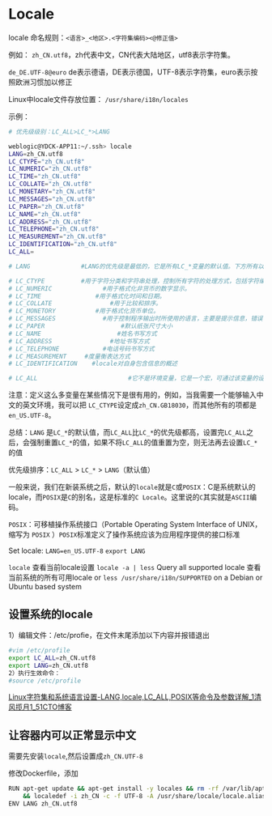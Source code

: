 # Locale

locale 命名规则：`<语言>_<地区>.<字符集编码><@修正值>`

例如：
`zh_CN.utf8`，zh代表中文，CN代表大陆地区，utf8表示字符集。

`de_DE.UTF-8@euro` de表示德语，DE表示德国，UTF-8表示字符集，euro表示按照欧洲习惯加以修正 

Linux中locale文件存放位置： `/usr/share/i18n/locales`

示例：

```bash
# 优先级级别：LC_ALL>LC_*>LANG

weblogic@YDCK-APP11:~/.ssh> locale
LANG=zh_CN.utf8
LC_CTYPE="zh_CN.utf8"
LC_NUMERIC="zh_CN.utf8"
LC_TIME="zh_CN.utf8"
LC_COLLATE="zh_CN.utf8"
LC_MONETARY="zh_CN.utf8"
LC_MESSAGES="zh_CN.utf8"
LC_PAPER="zh_CN.utf8"
LC_NAME="zh_CN.utf8"
LC_ADDRESS="zh_CN.utf8"
LC_TELEPHONE="zh_CN.utf8"
LC_MEASUREMENT="zh_CN.utf8"
LC_IDENTIFICATION="zh_CN.utf8"
LC_ALL=

# LANG              #LANG的优先级是最低的，它是所有LC_*变量的默认值。下方所有以LC_开头变量（不包括LC_ALL）中，如果存在没有设置变量值的变量，那么系统将会使用LANG的变量值来给这个变量进行赋值。如果变量有值，则保持不变，不受影响。可以看到，我们上面示例中的输出中的LC_*变量的值其实就是LANG变量决定的

# LC_CTYPE          #用于字符分类和字符串处理，控制所有字符的处理方式，包括字符编码，字符是单字节还是多字节，如何打印等，这个变量是最重要的。
# LC_NUMERIC              #用于格式化非货币的数字显示。
# LC_TIME               #用于格式化时间和日期。
# LC_COLLATE                #用于比较和排序。
# LC_MONETORY           #用于格式化货币单位。
# LC_MESSAGES             #用于控制程序输出时所使用的语言，主要是提示信息，错误信息，状态信息， 标题，标签， 按钮和菜单等。
# LC_PAPER                     #默认纸张尺寸大小
# LC_NAME                     #姓名书写方式
# LC_ADDRESS                #地址书写方式
# LC_TELEPHONE            #电话号码书写方式
# LC_MEASUREMENT     #度量衡表达方式
# LC_IDENTIFICATION    #locale对自身包含信息的概述

# LC_ALL                         #它不是环境变量，它是一个宏，可通过该变量的设置覆盖所有的LC_*变量。这个变量设置之后，可以废除LC_*的设置值，使得这些变量的设置值与LC_ALL的值一致，注意，LANG变量不受影响。
```

注意：定义这么多变量在某些情况下是很有用的，例如，当我需要一个能够输入中文的英文环境，我可以把 `LC_CTYPE`设定成`zh_CN.GB18030`，而其他所有的项都是`en_US.UTF-8`。

总结：`LANG` 是`LC_*`的默认值，而`LC_ALL`比`LC_*`的优先级都高，设置完`LC_ALL`之后，会强制重置`LC_*`的值，如果不将`LC_ALL`的值重置为空，则无法再去设置`LC_*`的值

优先级排序：`LC_ALL` > `LC_*` > `LANG`（默认值）

一般来说，我们在新装系统之后，默认的`locale`就是`C`或`POSIX`：C是系统默认的locale，而`POSIX`是`C`的别名，这是标准的`C Locale`。这里说的`C`其实就是`ASCII`编码。

`POSIX`：可移植操作系统接口（Portable Operating System Interface of UNIX，缩写为 `POSIX` ）`POSIX`标准定义了操作系统应该为应用程序提供的接口标准

Set locale:
`LANG=en_US.UTF-8`
`export LANG`

`locale` 查看当前locale设置
`locale -a | less` Query all supported locale 查看当前系统的所有可用locale
or `less /usr/share/i18n/SUPPORTED` on a Debian or Ubuntu based system

## 设置系统的locale

1）编辑文件：/etc/profie，在文件末尾添加以下内容并报错退出

```bash
#vim /etc/profile
export LC_ALL=zh_CN.utf8
export LANG=zh_CN.utf8
2）执行生效命令：
#source /etc/profile
```

[Linux字符集和系统语言设置-LANG,locale,LC_ALL,POSIX等命令及参数详解_1清风揽月1_51CTO博客](https://blog.51cto.com/watchmen/1940609)

## 让容器内可以正常显示中文

需要先安装`locale`,然后设置成`zh_CN.UTF-8`

修改Dockerfile，添加

```bash
RUN apt-get update && apt-get install -y locales && rm -rf /var/lib/apt/lists/* \
    && localedef -i zh_CN -c -f UTF-8 -A /usr/share/locale/locale.alias zh_CN.UTF-8
ENV LANG zh_CN.utf8
```
